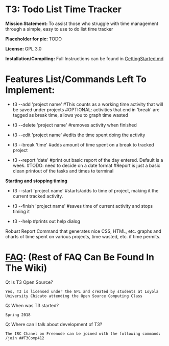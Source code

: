 # T3: Todo List Time Tracker

<b>Mission Statement: </b> To assist those who struggle with time management through a simple, easy to use to do list time tracker

<b>Placeholder for pic: </b>
TODO

<b>License: </b>
GPL 3.0 

<b>Installation/Compiling:</b>
Full Instructions can be found in [GettingStarted.md](https://github.com/j-adamski/T3-Todo-List-Time-Tracker/blob/master/GettingStarted.md)


# Features List/Commands Left To Implement:

- t3 --add 'project name'
	#This counts as a working time activity that will be saved under projects
	#OPTIONAL: activities that end in 'break' are tagged as break time, allows you to graph time wasted

- t3 --delete 'project name'
	#removes activity when finished
	
- t3 --edit 'project name'
	#edits the time spent doing the activity	

 - t3 --break 'time'
	#adds amount of time spent on a break to tracked project

- t3 --report 'date'
	#print out basic report of the day entered. Default is a week. #TODO: need to decide on a date format
	#Report is just a basic clean printout of the tasks and times to terminal


<b>Starting and stopping timing</b>
 - t3 --start 'project name'
	#starts/adds to time of project, making it the current tracked activity.

 - t3 --finish 'project name'
	#saves time of current activity and stops timing it

 - t3 --help 
	#prints out help dialog

Robust Report Command that generates nice CSS, HTML, etc. graphs and charts of time spent on various projects, time wasted, etc. if time permits. 

# [FAQ](https://github.com/j-adamski/OSC-Project-2/wiki): (Rest of FAQ Can Be Found In The Wiki)

Q: Is T3 Open Source?

    Yes, T3 is licensed under the GPL and created by students at Loyola University Chicato attending the Open Source Computing Class

Q: When was T3 started?

    Spring 2018

Q: Where can I talk about development of T3?

    The IRC Chanel on Freenode can be joined with the following command:
    /join ##T3Comp412


